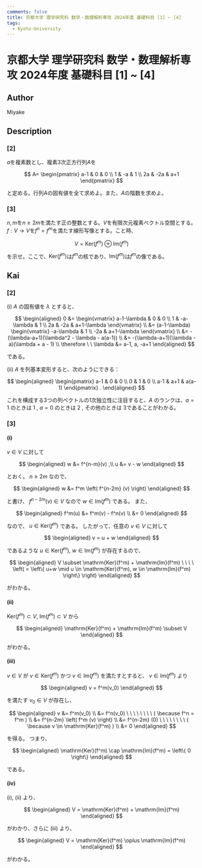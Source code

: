```yaml
---
comments: false
title: 京都大学 理学研究科 数学・数理解析専攻 2024年度 基礎科目 [1] ~ [4]
tags:
  - Kyoto-University
---
```

# 京都大学 理学研究科 数学・数理解析専攻 2024年度 基礎科目 \[1\] ~ \[4\]

## **Author**
Miyake

## **Description**
### \[2\]
$a$を複素数とし、複素$3$次正方行列$A$を

$$
A=
\begin{pmatrix}
a-1 & 0 & 0 \\ 1 & -a & 1 \\ 2a & -2a & a+1
\end{pmatrix}
$$

と定める。行列$A$の固有値を全て求めよ。また、$A$の階数を求めよ。

### \[3\]
$n,m$を$n \ge 2m$を満たす正の整数とする。$V$を有限次元複素ベクトル空間とする。
$f: V\rightarrow V$を$f^n = f^m$を満たす線形写像とする。こと時、

$$
V = \text{Ker}(f^m) \oplus \text{Im} (f^m)
$$

を示せ。ここで、$\text{Ker}(f^m)$は$f^m$の核であり、$\text{Im}(f^m)$は$f^m$の像である。


## **Kai**
### \[2\]
(i) $A$ の固有値を $\lambda$ とすると、

$$
\begin{aligned}
0
&= \begin{vmatrix}
a-1-\lambda & 0 & 0 \\ 1 & -a-\lambda & 1 \\ 2a & -2a & a+1-\lambda
\end{vmatrix}
\\
&= (a-1-\lambda)
\begin{vmatrix} -a-\lambda & 1 \\ -2a & a+1-\lambda \end{vmatrix}
\\
&= -(\lambda-a+1)(\lambda^2 - \lambda - a(a-1))
\\
&= -(\lambda-a+1)(\lambda - a)(\lambda + a - 1)
\\
\therefore \ \ 
\lambda &= a-1, a, -a+1
\end{aligned}
$$

である。

(ii) $A$ を列基本変形すると、次のようにできる：

$$
\begin{aligned}
\begin{pmatrix}
a-1 & 0 & 0 \\ 0 & 1 & 0 \\ a-1 & a+1 & a(a-1)
\end{pmatrix}
.
\end{aligned}
$$

これを構成する3つの列ベクトルの1次独立性に注目すると、$A$ のランクは、$a=1$ のときは $1$ , $a=0$ のときは $2$ , その他のときは $3$であることがわかる。

### \[3\]
#### (i)
$v \in V$ に対して

$$
\begin{aligned}
w &= f^{n-m}(v)
,\\
u &= v - w
\end{aligned}
$$

とおく。
$n \geq 2m$ なので、

$$
\begin{aligned}
w &= f^m \left( f^{n-2m} (v) \right)
\end{aligned}
$$

と書け、 $f^{n-2m}(v) \in V$ なので $w \in \mathrm{Im}(f^m)$ である。
また、

$$
\begin{aligned}
f^m(u)
&= f^m(v) - f^n(v)
\\
&= 0
\end{aligned}
$$

なので、 $u \in \mathrm{Ker}(f^m)$ である。
したがって、任意の $v \in V$ に対して

$$
\begin{aligned}
v = u + w
\end{aligned}
$$

であるような $u \in \mathrm{Ker}(f^m), \ w \in \mathrm{Im}(f^m)$
が存在するので、

$$
\begin{aligned}
V \subset \mathrm{Ker}(f^m) + \mathrm{Im}(f^m)
\ \ \ \ \left( = \left\{ u+w \mid
u \in \mathrm{Ker}(f^m), w \in \mathrm{Im}(f^m) \right\} \right)
\end{aligned}
$$

がわかる。

#### (ii)
$\mathrm{Ker}(f^m) \subset V, \ \mathrm{Im}(f^m) \subset V$ から

$$
\begin{aligned}
\mathrm{Ker}(f^m) + \mathrm{Im}(f^m) \subset V
\end{aligned}
$$

がわかる。

#### (iii)
$v \in V$ が
$v \in \mathrm{Ker}(f^m)$ かつ $v \in \mathrm{Im}(f^m)$
を満たすとすると、
$v \in \mathrm{Im}(f^m)$ より

$$
\begin{aligned}
v = f^m(v_0)
\end{aligned}
$$

を満たす $v_0 \in V$ が存在し、

$$
\begin{aligned}
v
&= f^m(v_0)
\\
&= f^n(v_0) \ \ \ \ \ \ \ \ ( \because f^n = f^m )
\\
&= f^{n-2m} \left( f^m (v) \right)
\\
&= f^{n-2m} (0) \ \ \ \ \ \ \ \ ( \because v \in \mathrm{Ker}(f^m) )
\\
&= 0
\end{aligned}
$$

を得る。
つまり、

$$
\begin{aligned}
\mathrm{Ker}(f^m) \cap \mathrm{Im}(f^m) = \left\{ 0 \right\}
\end{aligned}
$$

である。

#### (iv) 
(i), (ii) より、

$$
\begin{aligned}
V = \mathrm{Ker}(f^m) + \mathrm{Im}(f^m)
\end{aligned}
$$

がわかり、さらに (iii) より、

$$
\begin{aligned}
V = \mathrm{Ker}(f^m) \oplus \mathrm{Im}(f^m)
\end{aligned}
$$

がわかる。